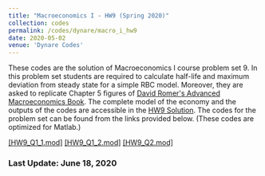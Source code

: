 ```yaml
---
title: "Macroeconomics I - HW9 (Spring 2020)"
collection: codes
permalink: /codes/dynare/macro_i_hw9
date: 2020-05-02
venue: 'Dynare Codes'
---
```


These codes are the solution of Macroeconomics I course problem set 9. 
In this problem set students are required to calculate half-life and maximum deviation from steady state for a simple RBC model.
Moreover, they are asked to replicate Chapter 5 figures of [David Romer's Advanced Macroeconomics Book](https://www.mheducation.com/highered/product/advanced-macroeconomics-romer/M9781260185218.html).
The complete model of the economy and the outputs of the codes are accessible in the [HW9 Solution](https://www.dropbox.com/s/zajyamvau4wrps2/pset9-solutions.pdf?dl=0). 
The codes for the problem set can be found from the links provided below.
(These codes are optimized for Matlab.)

[[HW9_Q1_1.mod]](https://www.dropbox.com/s/q1m2ccyu4lagtfk/Q1_1.mod?dl=0)
[[HW9_Q1_2.mod]](https://www.dropbox.com/s/rpi0rdiaqhd61i6/Q1_2.mod?dl=0)
[[HW9_Q2.mod]](https://www.dropbox.com/s/wdkcjvoy3d810gy/Q2.mod?dl=0)


### Last Update: June 18, 2020
